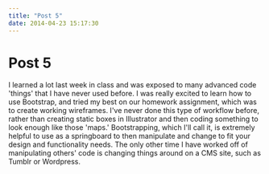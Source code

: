 ```yaml
---
title: "Post 5"
date: 2014-04-23 15:17:30
---
```


# Post 5

I learned a lot last week in class and was exposed to many advanced code 'things' that I have never used before. I was really excited to learn how to use Bootstrap, and tried my best on our homework assignment, which was to create working wireframes. I've never done this type of workflow before, rather than creating static boxes in Illustrator and then coding something to look enough like those 'maps.' Bootstrapping, which I'll call it, is extremely helpful to use as a springboard to then manipulate and change to fit your design and functionality needs. The only other time I have worked off of manipulating others' code is changing things around on a CMS site, such as Tumblr or Wordpress.